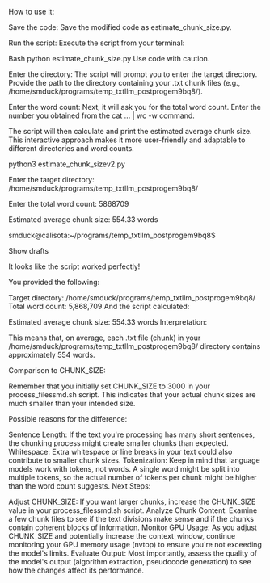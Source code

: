 How to use it:

Save the code: Save the modified code as estimate_chunk_size.py.

Run the script: Execute the script from your terminal:

Bash
python estimate_chunk_size.py
Use code with caution.

Enter the directory: The script will prompt you to enter the target directory. Provide the path to the directory containing your .txt chunk files (e.g., /home/smduck/programs/temp_txtllm_postprogem9bq8/).

Enter the word count:  Next, it will ask you for the total word count. Enter the number you obtained from the cat ... | wc -w command.

The script will then calculate and print the estimated average chunk size. This interactive approach makes it more user-friendly and adaptable to different directories and word counts.







python3 estimate_chunk_sizev2.py 

Enter the target directory: /home/smduck/programs/temp_txtllm_postprogem9bq8/

Enter the total word count: 5868709

Estimated average chunk size: 554.33 words

smduck@calisota:~/programs/temp_txtllm_postprogem9bq8$ 




Show drafts


It looks like the script worked perfectly!

You provided the following:

Target directory: /home/smduck/programs/temp_txtllm_postprogem9bq8/
Total word count: 5,868,709
And the script calculated:

Estimated average chunk size: 554.33 words
Interpretation:

This means that, on average, each .txt file (chunk) in your /home/smduck/programs/temp_txtllm_postprogem9bq8/ directory contains approximately 554 words.

Comparison to CHUNK_SIZE:

Remember that you initially set CHUNK_SIZE to 3000 in your process_filessmd.sh script. This indicates that your actual chunk sizes are much smaller than your intended size.

Possible reasons for the difference:

Sentence Length: If the text you're processing has many short sentences, the chunking process might create smaller chunks than expected.
Whitespace: Extra whitespace or line breaks in your text could also contribute to smaller chunk sizes.
Tokenization: Keep in mind that language models work with tokens, not words. A single word might be split into multiple tokens, so the actual number of tokens per chunk might be higher than the word count suggests.
Next Steps:

Adjust CHUNK_SIZE: If you want larger chunks, increase the CHUNK_SIZE value in your process_filessmd.sh script.
Analyze Chunk Content: Examine a few chunk files to see if the text divisions make sense and if the chunks contain coherent blocks of information.
Monitor GPU Usage: As you adjust CHUNK_SIZE and potentially increase the context_window, continue monitoring your GPU memory usage (nvtop) to ensure you're not exceeding the model's limits.
Evaluate Output: Most importantly, assess the quality of the model's output (algorithm extraction, pseudocode generation) to see how the changes affect its performance.
